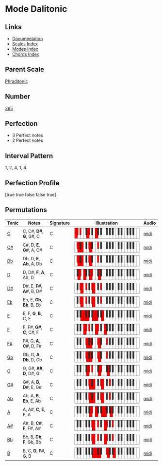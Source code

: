 # Mode Dalitonic

## Links

- [Documentation](index.md)
- [Scales Index](Scales.md)
- [Modes Index](Modes.md)
- [Chords Index](Chords.md)

## Parent Scale

[Phraditonic](ScalePhraditonic.md)

## Number

[395](https://ianring.com/musictheory/scales/395)

## Perfection

- 3 Perfect notes
- 2 Perfect notes

## Interval Pattern

1, 2, 4, 1, 4

## Perfection Profile

[true true false false true]

## Permutations

| Tonic | Notes | Signature | Illustration | Audio |
|-------|-------|-----------|--------------|-------|
| [C](ModeCNaturalDalitonic.md) | C, C#, **D#**, **G**, G#, C | C | ![CNaturalDalitonic](ModeCNaturalDalitonic.png) | [midi](https://github.com/edipermadi/music/blob/main/docs/ModeCNaturalDalitonic.mid?raw=true) |
| [C#](ModeCSharpDalitonic.md) | C#, D, **E**, **G#**, A, C# | C | ![CSharpDalitonic](ModeCSharpDalitonic.png) | [midi](https://github.com/edipermadi/music/blob/main/docs/ModeCSharpDalitonic.mid?raw=true) |
| [Db](ModeDFlatDalitonic.md) | Db, D, **E**, **Ab**, A, Db | C | ![DFlatDalitonic](ModeDFlatDalitonic.png) | [midi](https://github.com/edipermadi/music/blob/main/docs/ModeDFlatDalitonic.mid?raw=true) |
| [D](ModeDNaturalDalitonic.md) | D, D#, **F**, **A**, A#, D | C | ![DNaturalDalitonic](ModeDNaturalDalitonic.png) | [midi](https://github.com/edipermadi/music/blob/main/docs/ModeDNaturalDalitonic.mid?raw=true) |
| [D#](ModeDSharpDalitonic.md) | D#, E, **F#**, **A#**, B, D# | C | ![DSharpDalitonic](ModeDSharpDalitonic.png) | [midi](https://github.com/edipermadi/music/blob/main/docs/ModeDSharpDalitonic.mid?raw=true) |
| [Eb](ModeEFlatDalitonic.md) | Eb, E, **Gb**, **Bb**, B, Eb | C | ![EFlatDalitonic](ModeEFlatDalitonic.png) | [midi](https://github.com/edipermadi/music/blob/main/docs/ModeEFlatDalitonic.mid?raw=true) |
| [E](ModeENaturalDalitonic.md) | E, F, **G**, **B**, C, E | C | ![ENaturalDalitonic](ModeENaturalDalitonic.png) | [midi](https://github.com/edipermadi/music/blob/main/docs/ModeENaturalDalitonic.mid?raw=true) |
| [F](ModeFNaturalDalitonic.md) | F, F#, **G#**, **C**, C#, F | C | ![FNaturalDalitonic](ModeFNaturalDalitonic.png) | [midi](https://github.com/edipermadi/music/blob/main/docs/ModeFNaturalDalitonic.mid?raw=true) |
| [F#](ModeFSharpDalitonic.md) | F#, G, **A**, **C#**, D, F# | C | ![FSharpDalitonic](ModeFSharpDalitonic.png) | [midi](https://github.com/edipermadi/music/blob/main/docs/ModeFSharpDalitonic.mid?raw=true) |
| [Gb](ModeGFlatDalitonic.md) | Gb, G, **A**, **Db**, D, Gb | C | ![GFlatDalitonic](ModeGFlatDalitonic.png) | [midi](https://github.com/edipermadi/music/blob/main/docs/ModeGFlatDalitonic.mid?raw=true) |
| [G](ModeGNaturalDalitonic.md) | G, G#, **A#**, **D**, D#, G | C | ![GNaturalDalitonic](ModeGNaturalDalitonic.png) | [midi](https://github.com/edipermadi/music/blob/main/docs/ModeGNaturalDalitonic.mid?raw=true) |
| [G#](ModeGSharpDalitonic.md) | G#, A, **B**, **D#**, E, G# | C | ![GSharpDalitonic](ModeGSharpDalitonic.png) | [midi](https://github.com/edipermadi/music/blob/main/docs/ModeGSharpDalitonic.mid?raw=true) |
| [Ab](ModeAFlatDalitonic.md) | Ab, A, **B**, **Eb**, E, Ab | C | ![AFlatDalitonic](ModeAFlatDalitonic.png) | [midi](https://github.com/edipermadi/music/blob/main/docs/ModeAFlatDalitonic.mid?raw=true) |
| [A](ModeANaturalDalitonic.md) | A, A#, **C**, **E**, F, A | C | ![ANaturalDalitonic](ModeANaturalDalitonic.png) | [midi](https://github.com/edipermadi/music/blob/main/docs/ModeANaturalDalitonic.mid?raw=true) |
| [A#](ModeASharpDalitonic.md) | A#, B, **C#**, **F**, F#, A# | C | ![ASharpDalitonic](ModeASharpDalitonic.png) | [midi](https://github.com/edipermadi/music/blob/main/docs/ModeASharpDalitonic.mid?raw=true) |
| [Bb](ModeBFlatDalitonic.md) | Bb, B, **Db**, **F**, Gb, Bb | C | ![BFlatDalitonic](ModeBFlatDalitonic.png) | [midi](https://github.com/edipermadi/music/blob/main/docs/ModeBFlatDalitonic.mid?raw=true) |
| [B](ModeBNaturalDalitonic.md) | B, C, **D**, **F#**, G, B | C | ![BNaturalDalitonic](ModeBNaturalDalitonic.png) | [midi](https://github.com/edipermadi/music/blob/main/docs/ModeBNaturalDalitonic.mid?raw=true) |
